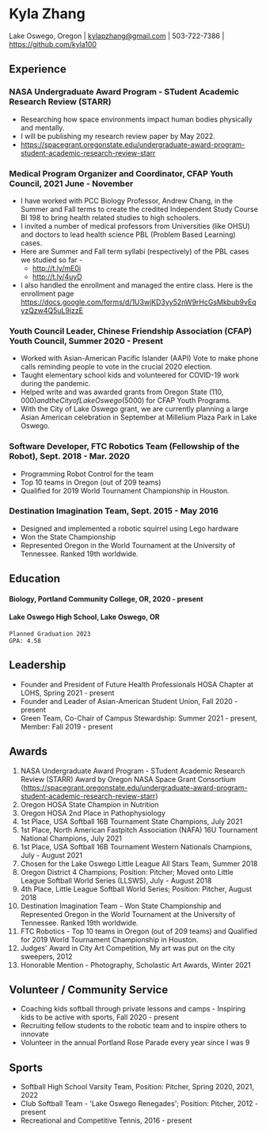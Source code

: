 # Kyla Zhang
Lake Oswego, Oregon | 
kylapzhang@gmail.com | 
503-722-7386 | 
https://github.com/kyla100


## Experience

### NASA Undergraduate Award Program - STudent Academic Research Review (STARR)
* Researching how space environments impact human bodies physically and mentally. 
* I will be publishing my research review paper by May 2022.
* https://spacegrant.oregonstate.edu/undergraduate-award-program-student-academic-research-review-starr 

### Medical Program Organizer and Coordinator, CFAP Youth Council, 2021 June - November
* I have worked with PCC Biology Professor, Andrew Chang, in the Summer and Fall terms to create the credited Independent Study Course BI 198 to bring health related studies to high schoolers. 
* I invited a number of medical professors from Universities (like OHSU) and doctors to lead health science PBL (Problem Based Learning) cases. 
* Here are Summer and Fall term syllabi (respectively) of the PBL cases we studied so far - 
    * http://t.ly/mE0i
    * http://t.ly/4uyD
* I also handled the enrollment and managed the entire class. Here is the enrollment page https://docs.google.com/forms/d/1U3wjKD3yy52nW9rHcGsMkbub9vEqyzQzw4Q5uL9jzzE

### Youth Council Leader, Chinese Friendship Association (CFAP) Youth Council, Summer 2020 - Present
* Worked with Asian-American Pacific Islander (AAPI) Vote to make phone calls reminding people to vote in the crucial 2020 election.
* Taught elementary school kids and volunteered for COVID-19 work during the pandemic.
* Helped write and was awarded grants from Oregon State ($110,000) and the City of Lake Oswego ($5000) for CFAP Youth Programs.
* With the City of Lake Oswego grant, we are currently planning a large Asian American celebration in September at Millelium Plaza Park in Lake Oswego.

### Software Developer, FTC Robotics Team (Fellowship of the Robot), Sept. 2018 - Mar. 2020
* Programming Robot Control for the team
* Top 10 teams in Oregon (out of 209 teams)
* Qualified for 2019 World Tournament Championship in Houston.

### Destination Imagination Team, Sept. 2015 - May 2016
* Designed and implemented a robotic squirrel using Lego hardware 
* Won the State Championship
* Represented Oregon in the World Tournament at the University of Tennessee. Ranked 19th worldwide.


## Education

#### Biology, Portland Community College, OR, 2020 - present
#### Lake Oswego High School, Lake Oswego, OR
    Planned Graduation 2023
    GPA: 4.58

## Leadership
* Founder and President of Future Health Professionals HOSA Chapter at LOHS, Spring 2021 - present
* Founder and Leader of Asian-American Student Union, Fall 2020 - present
* Green Team, Co-Chair of Campus Stewardship: Summer 2021 - present, Member: Fall 2019 - present

## Awards

1. NASA Undergraduate Award Program - STudent Academic Research Review (STARR) Award by Oregon NASA Space Grant Consortium (https://spacegrant.oregonstate.edu/undergraduate-award-program-student-academic-research-review-starr)
2. Oregon HOSA State Champion in Nutrition
3. Oregon HOSA 2nd Place in Pathophysiology
4. 1st Place, USA Softball 16B Tournament State Champions, July 2021
5. 1st Place, North American Fastpitch Association (NAFA) 16U Tournament National Champions, July 2021
6. 1st Place, USA Softball 16B Tournament Western Nationals Champions, July - August 2021
7. Chosen for the Lake Oswego Little League All Stars Team, Summer 2018
8. Oregon District 4 Champions; Position: Pitcher; Moved onto Little League Softball World Series (LLSWS), July - August 2018
9. 4th Place, Little League Softball World Series; Position: Pitcher, August 2018
10. Destination Imagination Team - Won State Championship and Represented Oregon in the World Tournament at the University of Tennessee. Ranked 19th worldwide.
11. FTC Robotics - Top 10 teams in Oregon (out of 209 teams) and Qualified for 2019 World Tournament Championship in Houston.
12. Judges' Award in City Art Competition, My art was put on the city sweepers, 2012
13. Honorable Mention - Photography, Scholastic Art Awards, Winter 2021 

## Volunteer / Community Service
* Coaching kids softball through private lessons and camps - Inspiring kids to be active with sports, Fall 2020 - present
* Recruiting fellow students to the robotic team and to inspire others to innovate 
* Volunteer in the annual Portland Rose Parade every year since I was 9


## Sports
* Softball High School Varsity Team, Position: Pitcher, Spring 2020, 2021, 2022 
* Club Softball Team - 'Lake Oswego Renegades'; Position: Pitcher, 2012 - present
* Recreational and Competitive Tennis, 2016 - present
